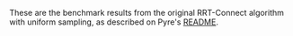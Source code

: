 These are the benchmark results from the original RRT-Connect algorithm with uniform sampling, as described on Pyre's [README](https://github.com/KavrakiLab/pyre).
